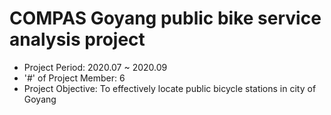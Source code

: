 # COMPAS Goyang public bike service analysis project
- Project Period: 2020.07 ~ 2020.09
- '#' of Project Member: 6
- Project Objective: To effectively locate public bicycle stations in city of Goyang


